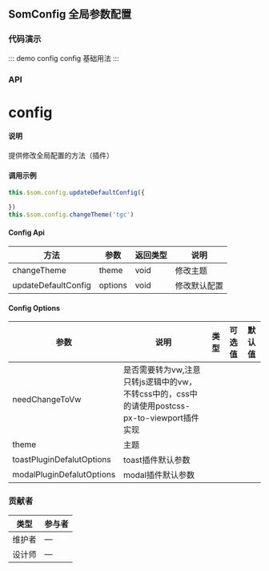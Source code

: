 ## SomConfig 全局参数配置

### 代码演示

::: demo config config
基础用法
:::

### API
# config

#### 说明

提供修改全局配置的方法（插件）
#### 

#### 调用示例

```typescript
this.$som.config.updateDefaultConfig({

})
this.$som.config.changeTheme('tgc')

```

#### Config Api

| 方法                | 参数    | 返回类型 | 说明         |
| ------------------- | ------- | -------- | ------------ |
| changeTheme         | theme   | void     | 修改主题     |
| updateDefaultConfig | options | void     | 修改默认配置 |

#### Config Options

| 参数                      | 说明              | 类型 | 可选值 | 默认值 |
| ------------------------- | ----------------- | ---- | ------ | ------ |
| needChangeToVw            | 是否需要转为vw,注意只转js逻辑中的vw，不转css中的，css中的请使用postcss-px-to-viewport插件实现  |      |        |        |
| theme                     | 主题              |      |        |        |
| toastPluginDefalutOptions | toast插件默认参数 |      |        |        |
| modalPluginDefalutOptions | modal插件默认参数 |      |        |        |

### 贡献者
| 类型       | 参与者                          |
|---------- |--------------------------------  |
| 维护者 | — |
| 设计师 | — |
